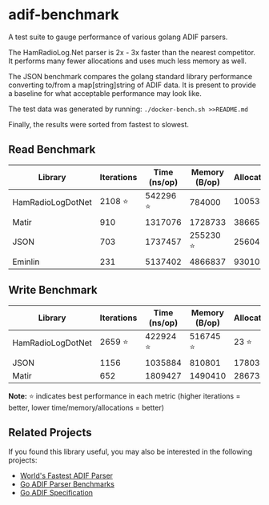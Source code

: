 # adif-benchmark

A test suite to gauge performance of various golang ADIF parsers.

The HamRadioLog.Net parser is 2x - 3x faster than the nearest competitor.
It performs many fewer allocations and uses much less memory as well.

The JSON benchmark compares the golang standard library performance converting to/from a map[string]string of ADIF data.
It is present to provide a baseline for what acceptable performance may look like.

The test data was generated by running:
`./docker-bench.sh >>README.md`

Finally, the results were sorted from fastest to slowest.

## Read Benchmark

| Library | Iterations | Time (ns/op) | Memory (B/op) | Allocations |
|---------|------------|--------------|---------------|-------------|
| HamRadioLogDotNet | 2108 ⭐ | 542296 ⭐ | 784000 | 10053 ⭐ |
| Matir | 910 | 1317076 | 1728733 | 38665 |
| JSON | 703 | 1737457 | 255230 ⭐ | 25604 |
| Eminlin | 231 | 5137402 | 4866837 | 93010 |

## Write Benchmark

| Library | Iterations | Time (ns/op) | Memory (B/op) | Allocations |
|---------|------------|--------------|---------------|-------------|
| HamRadioLogDotNet | 2659 ⭐ | 422924 ⭐ | 516745 ⭐ | 23 ⭐ |
| JSON | 1156 | 1035884 | 810801 | 17803 |
| Matir | 652 | 1809427 | 1490410 | 28673 |

**Note:** ⭐ indicates best performance in each metric (higher iterations = better, lower time/memory/allocations = better)

## Related Projects

If you found this library useful, you may also be interested in the following projects:

- [World's Fastest ADIF Parser](https://github.com/hamradiolog-net/adif-parser)
- [Go ADIF Parser Benchmarks](https://github.com/hamradiolog-net/adif-benchmark)
- [Go ADIF Specification](https://github.com/hamradiolog-net/adif-spec)
